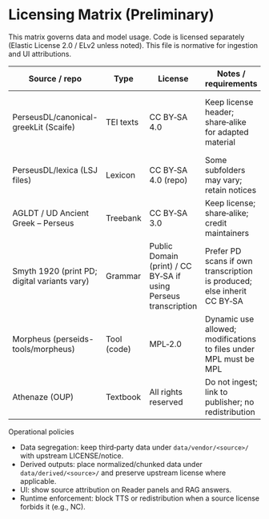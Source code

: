 # Licensing Matrix (Preliminary)

This matrix governs data and model usage. Code is licensed separately (Elastic License 2.0 / ELv2 unless noted). This file is normative for ingestion and UI attributions.

| Source / repo                                   | Type              | License                     | Notes / requirements                                                                 | Allowed in MVP | Attribution (example)                                      |
|-------------------------------------------------|-------------------|-----------------------------|--------------------------------------------------------------------------------------|----------------|------------------------------------------------------------|
| PerseusDL/canonical-greekLit (Scaife)           | TEI texts         | CC BY‑SA 4.0                | Keep license header; share‑alike for adapted material                                 | Yes            | “Text from Perseus Digital Library (Scaife), CC BY‑SA 4.0.” |
| PerseusDL/lexica (LSJ files)                    | Lexicon           | CC BY‑SA 4.0 (repo)         | Some subfolders may vary; retain notices                                             | Yes            | “LSJ data © Perseus DL, CC BY‑SA 4.0.”                     |
| AGLDT / UD Ancient Greek – Perseus              | Treebank          | CC BY‑SA 3.0                | Keep license; share‑alike; credit maintainers                                        | Yes            | “AGLDT/UD data, CC BY‑SA 3.0.”                             |
| Smyth 1920 (print PD; digital variants vary)    | Grammar           | Public Domain (print) / CC BY‑SA if using Perseus transcription | Prefer PD scans if own transcription is produced; else inherit CC BY‑SA               | Yes            | “Smyth (1920), PD; digital transcription per source.”      |
| Morpheus (perseids-tools/morpheus)              | Tool (code)       | MPL‑2.0                     | Dynamic use allowed; modifications to files under MPL must be MPL                     | Yes            | “Morpheus analyzer © Perseus, MPL‑2.0.”                    |
| Athenaze (OUP)                                   | Textbook          | All rights reserved         | Do not ingest; link to publisher; no redistribution                                  | No             | n/a                                                        |

Operational policies
- Data segregation: keep third‑party data under `data/vendor/<source>/` with upstream LICENSE/notice.
- Derived outputs: place normalized/chunked data under `data/derived/<source>/` and preserve upstream license where applicable.
- UI: show source attribution on Reader panels and RAG answers.
- Runtime enforcement: block TTS or redistribution when a source license forbids it (e.g., NC).
